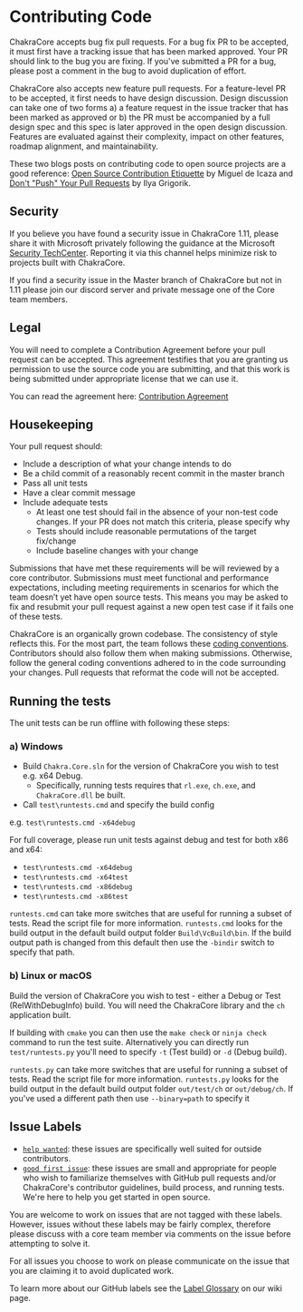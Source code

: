 # Contributing Code

ChakraCore accepts bug fix pull requests. For a bug fix PR to be accepted, it must first have a tracking issue that has been marked approved. Your PR should link to the bug you are fixing. If you've submitted a PR for a bug, please post a comment in the bug to avoid duplication of effort.

ChakraCore also accepts new feature pull requests. For a feature-level PR to be accepted, it first needs to have design discussion. Design discussion can take one of two forms a) a feature request in the issue tracker that has been marked as approved or b) the PR must be accompanied by a full design spec and this spec is later approved in the open design discussion. Features are evaluated against their complexity, impact on other features, roadmap alignment, and maintainability.

These two blogs posts on contributing code to open source projects are a good reference: [Open Source Contribution Etiquette](http://tirania.org/blog/archive/2010/Dec-31.html) by Miguel de Icaza and [Don't "Push" Your Pull Requests](https://www.igvita.com/2011/12/19/dont-push-your-pull-requests/) by Ilya Grigorik.

## Security

If you believe you have found a security issue in ChakraCore 1.11, please share it with Microsoft privately following the guidance at the Microsoft [Security TechCenter](https://technet.microsoft.com/en-us/security/ff852094). Reporting it via this channel helps minimize risk to projects built with ChakraCore.

If you find a security issue in the Master branch of ChakraCore but not in 1.11 please join our discord server and private message one of the Core team members.

## Legal

You will need to complete a Contribution Agreement before your pull request can be accepted. This agreement testifies that you are granting us permission to use the source code you are submitting, and that this work is being submitted under appropriate license that we can use it.

You can read the agreement here: [Contribution Agreement](ContributionAgreement.md)

## Housekeeping

Your pull request should:

* Include a description of what your change intends to do
* Be a child commit of a reasonably recent commit in the master branch
* Pass all unit tests
* Have a clear commit message
* Include adequate tests
  * At least one test should fail in the absence of your non-test code changes. If your PR does not match this criteria, please specify why
  * Tests should include reasonable permutations of the target fix/change
  * Include baseline changes with your change

Submissions that have met these requirements will be will reviewed by a core contributor. Submissions must meet functional and performance expectations, including meeting requirements in scenarios for which the team doesn’t yet have open source tests. This means you may be asked to fix and resubmit your pull request against a new open test case if it fails one of these tests.

ChakraCore is an organically grown codebase. The consistency of style reflects this. For the most part, the team follows these [coding conventions](https://github.com/chakra-core/ChakraCore/wiki/Coding-Convention). Contributors should also follow them when making submissions. Otherwise, follow the general coding conventions adhered to in the code surrounding your changes. Pull requests that reformat the code will not be accepted.

## Running the tests

The unit tests can be run offline with following these steps:

### a) Windows

* Build `Chakra.Core.sln` for the version of ChakraCore you wish to test e.g. x64 Debug.
  * Specifically, running tests requires that `rl.exe`, `ch.exe`, and `ChakraCore.dll` be built.
* Call `test\runtests.cmd` and specify the build config

e.g.  `test\runtests.cmd -x64debug`

For full coverage, please run unit tests against debug and test for both x86 and x64:
* `test\runtests.cmd -x64debug`
* `test\runtests.cmd -x64test`
* `test\runtests.cmd -x86debug`
* `test\runtests.cmd -x86test`

`runtests.cmd` can take more switches that are useful for running a subset of tests.  Read the script file for more information.
`runtests.cmd` looks for the build output in the default build output folder `Build\VcBuild\bin`. If the build output path is changed from this default then use the `-bindir` switch to specify that path.

### b) Linux or macOS

Build the version of ChakraCore you wish to test - either a Debug or Test (RelWithDebugInfo) build. You will need the ChakraCore library and the `ch` application built.

If building with `cmake` you can then use the `make check` or `ninja check` command to run the test suite.
Alternatively you can directly run `test/runtests.py` you'll need to specify `-t` (Test build) or `-d` (Debug build).

`runtests.py` can take more switches that are useful for running a subset of tests.  Read the script file for more information.
`runtests.py` looks for the build output in the default build output folder `out/test/ch` or `out/debug/ch`. If you've used a different path then use `--binary=path` to specify it

## Issue Labels

 - [`help wanted`](https://github.com/chakra-core/ChakraCore/labels/help%20wanted): these issues are specifically well suited for outside contributors.
 - [`good first issue`](https://github.com/chakra-core/ChakraCore/labels/good%20first%20issue): these issues are small and appropriate for people who wish to familiarize themselves with GitHub pull requests and/or ChakraCore's contributor guidelines, build process, and running tests.  We're here to help you get started in open source.

You are welcome to work on issues that are not tagged with these labels. However, issues without these labels may be fairly complex, therefore please discuss with a core team member via comments on the issue before attempting to solve it.

For all issues you choose to work on please communicate on the issue that you are claiming it to avoid duplicated work.

To learn more about our GitHub labels see the [Label Glossary](https://github.com/Microsoft/ChakraCore/wiki/Label-Glossary) on our wiki page.
